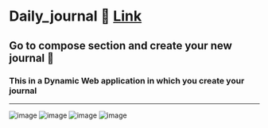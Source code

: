 # Daily_journal :newspaper:  [Link](https://daily-journal-bkic.onrender.com)
## Go to compose section and create your new journal :scroll:
### This in a Dynamic Web application in which you create your journal 


---
![image](https://user-images.githubusercontent.com/59526404/219385553-c4672d83-81b8-4126-aa02-73ee05b767e4.png)
![image](https://user-images.githubusercontent.com/59526404/219381835-5b6fc8b6-0ef5-4c69-9413-1b9798aa96aa.png)
![image](https://user-images.githubusercontent.com/59526404/219381902-a6f74701-f5fa-4652-a0c2-a01f65982fd8.png)
![image](https://user-images.githubusercontent.com/59526404/219381976-ebcb7293-7dfb-4b47-9a43-2b2af8a16b3a.png)
